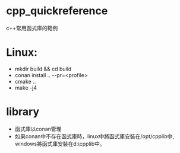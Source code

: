 # cpp_quickreference
c++常用函式庫的範例

# Linux:
- mkdir build && cd build
- conan install .. --pr=\<profile\>
- cmake ..
- make -j4

# library
- 函式庫以conan管理
- 如果conan中不存在函式庫時，linux中將函式庫安裝在/opt/cpplib中, windows將函式庫安裝在d:\cpplib中。